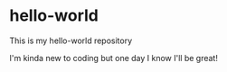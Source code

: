 # hello-world
This is my hello-world repository


I'm kinda new to coding but one day I know I'll be great!




